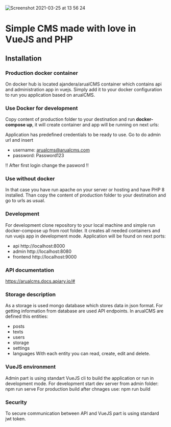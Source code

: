 ![Screenshot 2021-03-25 at 13 56 24](https://user-images.githubusercontent.com/4760295/112476277-04b9b680-8d72-11eb-8433-fb53ddb9f78a.png)


# Simple CMS made with love in VueJS and PHP


## Installation
### Production docker container

On docker hub is located ajandera/arualCMS container which contains api and administration app in vuejs. Simply add it to your docker configuration to run you application based on arualCMS.

### Use Docker for development
Copy content of production folder to your destination and run **docker-compose up**, it will create container and app will be running on next urls:

Application has predefined credentials to be ready to use. Go to do admin url and insert

- username: arualcms@arualcms.com
- password: Password123

!! After first login change the pasword !!

### Use without docker
In that case you have run apache on your server or hosting and have PHP 8 installed. Than copy the content of production folder to your destination and go to urls as usual.

### Development
For development clone repository to your local machine and simple run docker-compose up from root folder. It creates all needed containers and run vuejs app in development mode. Application will be found on next ports:

- api http://localhost:8000
- admin http://localhost:8080
- frontend http://localhost:9000

### API documentation
https://arualcms.docs.apiary.io/#

### Storage description
As a storage is used mongo database which stores data in json format.
For getting information from database are used API endpoints. In arualCMS are defined this entities:
- posts
- texts
- users
- storage
- settings
- languages
With each entity you can read, create, edit and delete.

### VueJS environment
Admin part is using standart VueJS cli to build the application or run in development mode.
For development start dev server from admin folder: npm run serve
For production build after chnages use: npm run build
### Security
To secure communication between API and VueJS part is using standard jwt token.
